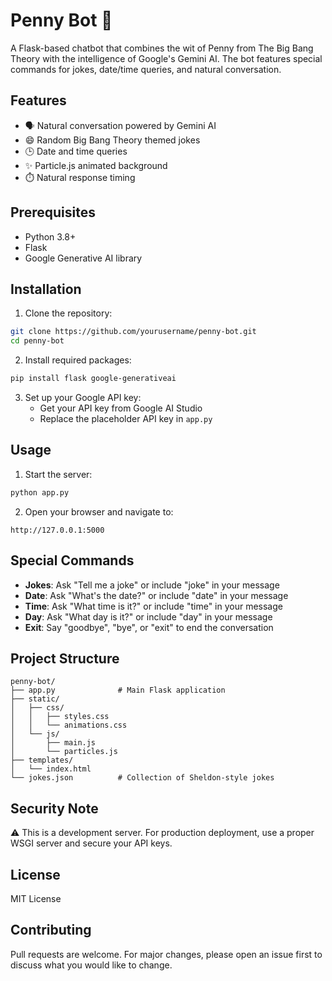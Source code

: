 # Penny Bot 🤖

A Flask-based chatbot that combines the wit of Penny from The Big Bang Theory with the intelligence of Google's Gemini AI. The bot features special commands for jokes, date/time queries, and natural conversation.

## Features

- 🗣️ Natural conversation powered by Gemini AI
- 😄 Random Big Bang Theory themed jokes
- 🕒 Date and time queries
- ✨ Particle.js animated background
- ⏱️ Natural response timing

## Prerequisites

- Python 3.8+
- Flask
- Google Generative AI library

## Installation

1. Clone the repository:
```bash
git clone https://github.com/yourusername/penny-bot.git
cd penny-bot
```

2. Install required packages:
```bash
pip install flask google-generativeai
```

3. Set up your Google API key:
   - Get your API key from Google AI Studio
   - Replace the placeholder API key in `app.py`

## Usage

1. Start the server:
```bash
python app.py
```

2. Open your browser and navigate to:
```
http://127.0.0.1:5000
```

## Special Commands

- **Jokes**: Ask "Tell me a joke" or include "joke" in your message
- **Date**: Ask "What's the date?" or include "date" in your message
- **Time**: Ask "What time is it?" or include "time" in your message
- **Day**: Ask "What day is it?" or include "day" in your message
- **Exit**: Say "goodbye", "bye", or "exit" to end the conversation

## Project Structure

```
penny-bot/
├── app.py              # Main Flask application
├── static/
│   ├── css/
│   │   ├── styles.css
│   │   └── animations.css
│   └── js/
│       ├── main.js
│       └── particles.js
├── templates/
│   └── index.html
└── jokes.json          # Collection of Sheldon-style jokes
```

## Security Note

⚠️ This is a development server. For production deployment, use a proper WSGI server and secure your API keys.

## License

MIT License

## Contributing

Pull requests are welcome. For major changes, please open an issue first to discuss what you would like to change.
